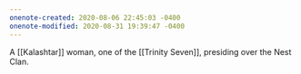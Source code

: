 ```yaml
---
onenote-created: 2020-08-06 22:45:03 -0400
onenote-modified: 2020-08-31 19:39:47 -0400
---
```


A [[Kalashtar]] woman, one of the [[Trinity Seven]], presiding over the Nest Clan.
